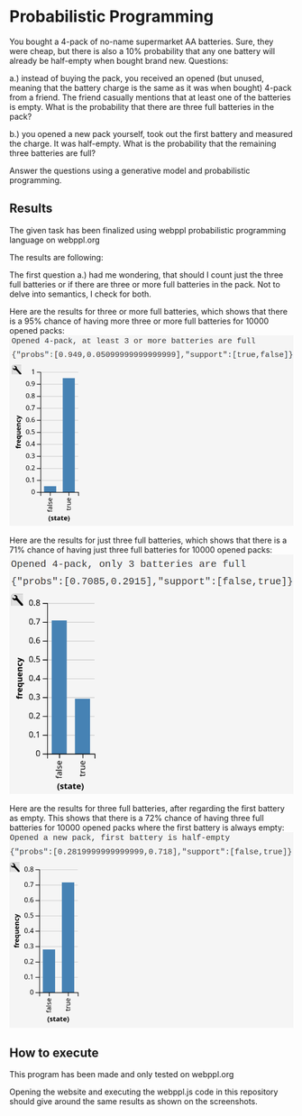 # Probabilistic Programming

You bought a 4-pack of no-name supermarket AA batteries. Sure, they were cheap, but there is also a 10% probability that any one battery will already be half-empty when bought brand new. Questions:

a.) instead of buying the pack, you received an opened (but unused, meaning that the battery charge is the same as it was when bought) 4-pack from a friend. The friend casually mentions that at least one of the batteries is empty. What is the probability that there are three full batteries in the pack?

b.) you opened a new pack yourself, took out the first battery and measured the charge. It was half-empty. What is the probability that the remaining three batteries are full?

Answer the questions using a generative model and probabilistic programming.

## Results

The given task has been finalized using webppl probabilistic programming language on webppl.org

The results are following:

The first question a.) had me wondering, that should I count just the three full batteries or if there are three or more full batteries in the pack. Not to delve into semantics, I check for both.

Here are the results for three or more full batteries, which shows that there is a 95% chance of having more three or more full batteries for 10000 opened packs:
![Three or more full batteries](three_or_more.png)

Here are the results for just three full batteries, which shows that there is a 71% chance of having just three full batteries for 10000 opened packs:
![Three full batteries](three.png)

Here are the results for three full batteries, after regarding the first battery as empty. This shows that there is a 72% chance of having three full batteries for 10000 opened packs where the first battery is always empty:
![First empty](first_empty.png)

## How to execute
This program has been made and only tested on webppl.org

Opening the website and executing the webppl.js code in this repository should give around the same results as shown on the screenshots.